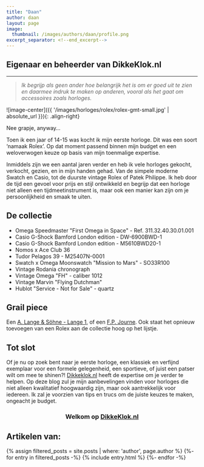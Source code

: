 ```yaml
---
title: "Daan"
author: daan
layout: page
image: 
  thumbnail: /images/authors/daan/profile.png
excerpt_separator: <!--end_excerpt-->
---
```


## Eigenaar en beheerder van DikkeKlok.nl  

<!--end_excerpt-->

***

> *Ik begrijp als geen ander hoe belangrijk het is om er goed uit te zien en daarmee indruk te maken op anderen, vooral als het gaat om accessoires zoals horloges.*

![image-center]({{ '/images/horloges/rolex/rolex-gmt-small.jpg' | absolute_url }}){: .align-right}

Nee grapje, anyway…

Toen ik een jaar of 14-15 was kocht ik mijn eerste horloge. Dit was een soort ‘namaak Rolex’. Op dat moment passend binnen mijn budget en een weloverwogen keuze op basis van mijn toenmalige expertise. 

Inmiddels zijn we een aantal jaren verder en heb ik vele horloges gekocht, verkocht, gezien, en in mijn handen gehad. Van de simpele moderne Swatch en Casio, tot de duurste vintage Rolex of Patek Philippe. Ik heb door de tijd een gevoel voor prijs en stijl ontwikkeld en begrijp dat een horloge niet alleen een tijdmeetinstrument is, maar ook een manier kan zijn om je persoonlijkheid en smaak te uiten. 

## De collectie
* Omega Speedmaster "First Omega in Space" - Ref. 311.32.40.30.01.001
* Casio G-Shock Bamford London edition - DW-6900BWD-1
* Casio G-Shock Bamford London edition - M5610BWD20-1
* Nomos x Ace Club 36
* Tudor Pelagos 39 - M25407N-0001
* Swatch x Omega Moonswatch "Mission to Mars" - SO33R100
* Vintage Rodania chronograph
* Vintage Omega "FH" - caliber 1012
* Vintage Marvin "Flying Dutchman"
* Hublot "Service - Not for Sale" - quartz

## Grail piece
Een [A. Lange & Söhne - Lange 1](https://www.alange-soehne.com/), of een [F.P. Journe](https://www.fpjourne.com/). Ook staat het opnieuw toevoegen van een Rolex aan de collectie hoog op het lijstje.

## Tot slot
Of je nu op zoek bent naar je eerste horloge, een klassiek en verfijnd exemplaar voor een formele gelegenheid, een sportieve, of juist een patser wilt om mee te shinen?! [Dikkeklok.nl](/blog/) heeft de expertise om je verder te helpen. Op deze blog zul je mijn aanbevelingen vinden voor horloges die niet alleen kwalitatief hoogwaardig zijn, maar ook aantrekkelijk voor iedereen. Ik zal je voorzien van tips en trucs om de juiste keuzes te maken, ongeacht je budget.

<h3><p style="text-align: center;">Welkom op <a href="/">DikkeKlok.nl</a></p></h3>

<!-- author posts -->

## Artikelen van:

{% assign filtered_posts = site.posts | where: 'author', page.author %}
{%- for entry in filtered_posts -%}
    {% include entry.html %}
{%- endfor -%}